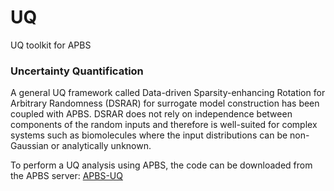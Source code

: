 # UQ
UQ toolkit for APBS

### Uncertainty Quantification
A general UQ framework called Data-driven Sparsity-enhancing Rotation for Arbitrary Randomness (DSRAR) for surrogate model construction has been coupled with APBS. DSRAR does not rely on independence between components of the random inputs and therefore is well-suited for complex systems such as biomolecules where the input distributions can be non-Gaussian or analytically unknown.

To perform a UQ analysis using APBS, the code can be downloaded from the APBS server: [APBS-UQ](./UQ)
